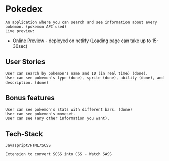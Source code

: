 # Pokedex

    An application where you can search and see information about every pokemon. (pokemon API used)
    Live preview:
 - [Online Preview](https://642b2fdeeb9b5d2631d5d2dd--peaceful-gumdrop-4a24c1.netlify.app/) - deployed on netlify
    (Loading page can take up to 15-30sec)
    
## User Stories

    User can search by pokemon's name and ID (in real time) (done).
    User can see pokemon's type (done), sprite (done), ability (done), and description. (done)

## Bonus features

    User can see pokemon's stats with different bars. (done)
    User can see pokemon's moveset.
    User can see (any other information you want).

## Tech-Stack

    Javaspript/HTML/SCSS

    Extension to convert SCSS into CSS - Watch SASS
